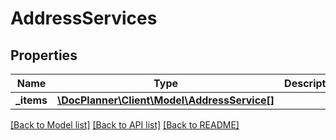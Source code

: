 # AddressServices

## Properties
Name | Type | Description | Notes
------------ | ------------- | ------------- | -------------
**_items** | [**\DocPlanner\Client\Model\AddressService[]**](AddressService.md) |  | [optional] 

[[Back to Model list]](../../README.md#documentation-for-models) [[Back to API list]](../../README.md#documentation-for-api-endpoints) [[Back to README]](../../README.md)

